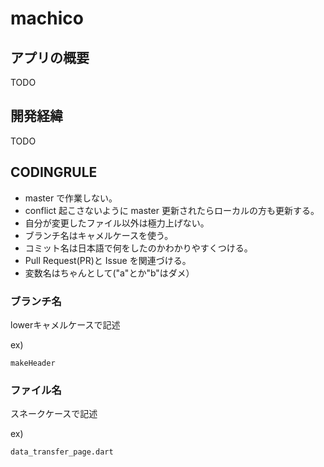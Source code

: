 # machico

## アプリの概要
TODO
## 開発経緯
TODO
## CODINGRULE



- master で作業しない。
- conflict 起こさないように master 更新されたらローカルの方も更新する。
- 自分が変更したファイル以外は極力上げない。
- ブランチ名はキャメルケースを使う。
- コミット名は日本語で何をしたのかわかりやすくつける。
- Pull Request(PR)と Issue を関連づける。
- 変数名はちゃんとして("a"とか"b"はダメ）

### ブランチ名

lowerキャメルケースで記述

ex)

```
makeHeader
```

### ファイル名
スネークケースで記述

ex)

```
data_transfer_page.dart
```


